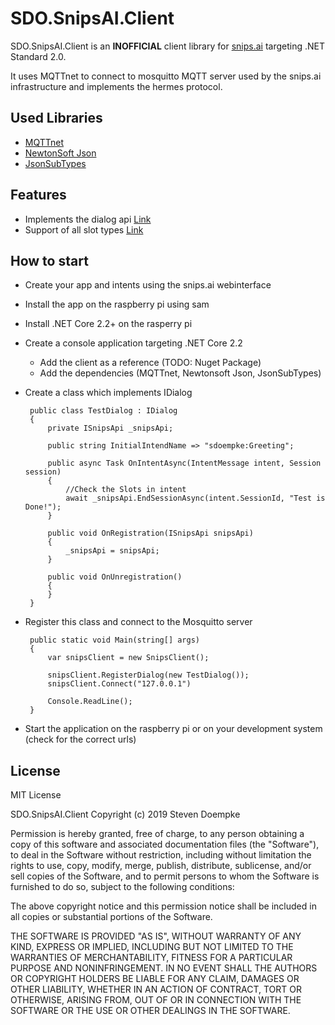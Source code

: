 # SDO.SnipsAI.Client

SDO.SnipsAI.Client is an **INOFFICIAL** client library for [snips.ai](http://snips.ai) targeting .NET Standard 2.0.

It uses MQTTnet to connect to mosquitto MQTT server used by the snips.ai infrastructure and implements the hermes protocol.

## Used Libraries

 * [MQTTnet](https://github.com/chkr1011/MQTTnet)
 * [NewtonSoft Json](https://www.newtonsoft.com/json)
 * [JsonSubTypes](https://github.com/manuc66/JsonSubTypes)

## Features

 * Implements the dialog api [Link](https://docs.snips.ai/reference/dialogue)
 * Support of all slot types [Link](https://docs.snips.ai/articles/platform/dialog/slot-types)

## How to start

 * Create your app and intents using the snips.ai webinterface
 * Install the app on the raspberry pi using sam
 * Install .NET Core 2.2+ on the rasperry pi
 * Create a console application targeting .NET Core 2.2
   * Add the client as a reference (TODO: Nuget Package)
   * Add the dependencies (MQTTnet, Newtonsoft Json, JsonSubTypes) 
 * Create a class which implements IDialog

        public class TestDialog : IDialog
        {
            private ISnipsApi _snipsApi;

            public string InitialIntendName => "sdoempke:Greeting";

            public async Task OnIntentAsync(IntentMessage intent, Session session)
            {
                //Check the Slots in intent
                await _snipsApi.EndSessionAsync(intent.SessionId, "Test is Done!");
            }

            public void OnRegistration(ISnipsApi snipsApi)
            {
                _snipsApi = snipsApi;
            }

            public void OnUnregistration()
            {
            }
        }

 * Register this class and connect to the Mosquitto server

        public static void Main(string[] args) 
        {
            var snipsClient = new SnipsClient();

            snipsClient.RegisterDialog(new TestDialog());
            snipsClient.Connect("127.0.0.1")

            Console.ReadLine();
        }

 * Start the application on the raspberry pi or on your development system (check for the correct urls) 

## License

MIT License

SDO.SnipsAI.Client Copyright (c) 2019 Steven Doempke

Permission is hereby granted, free of charge, to any person obtaining a copy
of this software and associated documentation files (the "Software"), to deal
in the Software without restriction, including without limitation the rights
to use, copy, modify, merge, publish, distribute, sublicense, and/or sell
copies of the Software, and to permit persons to whom the Software is
furnished to do so, subject to the following conditions:

The above copyright notice and this permission notice shall be included in all
copies or substantial portions of the Software.

THE SOFTWARE IS PROVIDED "AS IS", WITHOUT WARRANTY OF ANY KIND, EXPRESS OR
IMPLIED, INCLUDING BUT NOT LIMITED TO THE WARRANTIES OF MERCHANTABILITY,
FITNESS FOR A PARTICULAR PURPOSE AND NONINFRINGEMENT. IN NO EVENT SHALL THE
AUTHORS OR COPYRIGHT HOLDERS BE LIABLE FOR ANY CLAIM, DAMAGES OR OTHER
LIABILITY, WHETHER IN AN ACTION OF CONTRACT, TORT OR OTHERWISE, ARISING FROM,
OUT OF OR IN CONNECTION WITH THE SOFTWARE OR THE USE OR OTHER DEALINGS IN THE
SOFTWARE.